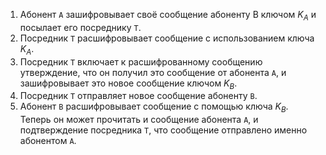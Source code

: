 1. Абонент ```А``` зашифровывает своё сообщение абоненту В ключом $K_A$ и посылает его посреднику ```Т```.
2. Посредник ```T``` расшифровывает сообщение с использованием ключа $K_A$.
3. Посредник ```T``` включает к расшифрованному сообщению утверждение, что он получил это сообщение от абонента ```А```, и зашифровывает это новое сообщение ключом $K_B$.
4. Посредник ```T``` отправляет новое сообщение абоненту ```В```.
5. Абонент ```В``` расшифровывает сообщение с помощью ключа $K_B$. Теперь он может прочитать и сообщение абонента ```А```, и подтверждение посредника ```Т```, что сообщение отправлено именно абонентом ```А```.